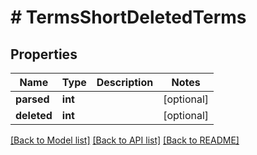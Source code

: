 # # TermsShortDeletedTerms

## Properties

Name | Type | Description | Notes
------------ | ------------- | ------------- | -------------
**parsed** | **int** |  | [optional]
**deleted** | **int** |  | [optional]

[[Back to Model list]](../../README.md#models) [[Back to API list]](../../README.md#endpoints) [[Back to README]](../../README.md)
